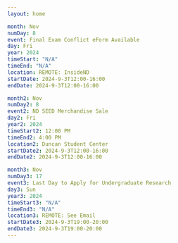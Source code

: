 ```yaml
---
layout: home

month: Nov
numDay: 8
event: Final Exam Conflict eForm Available
day: Fri
year: 2024
timeStart: "N/A"
timeEnd: "N/A"
location: REMOTE: InsideND
startDate: 2024-9-3T12:00-16:00
endDate: 2024-9-3T12:00-16:00

month2: Nov
numDay2: 8
event2: ND SEED Merchandise Sale
day2: Fri
year2: 2024
timeStart2: 12:00 PM
timeEnd2: 4:00 PM
location2: Duncan Student Center
startDate2: 2024-9-3T12:00-16:00
endDate2: 2024-9-3T12:00-16:00

month3: Nov
numDay3: 17
event3: Last Day to Apply for Undergraduate Research
day3: Sun
year3: 2024
timeStart3: "N/A"
timeEnd3: "N/A"
location3: REMOTE: See Email
startDate3: 2024-9-3T19:00-20:00
endDate3: 2024-9-3T19:00-20:00
---
```

